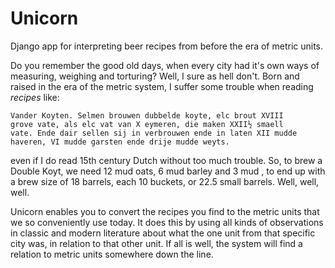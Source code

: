 # Unicorn

Django app for interpreting beer recipes from before the era of metric units.

Do you remember the good old days, when every city had it's own ways
of measuring, weighing and torturing? Well, I sure as hell don't. Born
and raised in the era of the metric system, I suffer some trouble when
reading _recipes_ like:

    Vander Koyten. Selmen brouwen dubbelde koyte, elc brout XVIII
    grove vate, als elc vat van X eymeren, die maken XXII½ smaell
    vate. Ende dair sellen sij in verbrouwen ende in laten XII mudde
    haveren, VI mudde garsten ende drije mudde weyts.

even if I do read 15th century Dutch without too much trouble. So, to
brew a Double Koyt, we need 12 mud oats, 6 mud barley and 3 mud , to
end up with a brew size of 18 barrels, each 10 buckets, or 22.5 small
barrels. Well, well, well.

Unicorn enables you to convert the recipes you find to the metric
units that we so conveniently use today. It does this by using all
kinds of observations in classic and modern literature about what the
one unit from that specific city was, in relation to that other
unit. If all is well, the system will find a relation to metric units
somewhere down the line.
